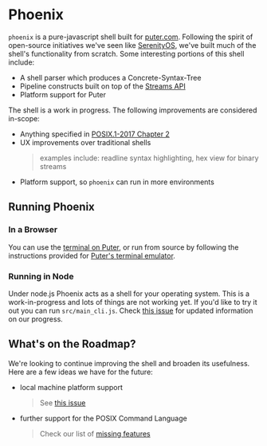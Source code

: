 # Phoenix

`phoenix` is a pure-javascript shell built for [puter.com](https://puter.com).
Following the spirit of open-source initiatives we've seen like
[SerenityOS](https://serenityos.org/),
we've built much of the shell's functionality from scratch.
Some interesting portions of this shell include:
- A shell parser which produces a Concrete-Syntax-Tree
- Pipeline constructs built on top of the [Streams API](https://developer.mozilla.org/en-US/docs/Web/API/Streams_API)
- Platform support for Puter

The shell is a work in progress. The following improvements are considered in-scope:
- Anything specified in [POSIX.1-2017 Chapter 2](https://pubs.opengroup.org/onlinepubs/9699919799.2018edition/utilities/V3_chap02.html)
- UX improvements over traditional shells
  > examples include: readline syntax highlighting, hex view for binary streams
- Platform support, so `phoenix` can run in more environments

## Running Phoenix

### In a Browser

You can use the [terminal on Puter](https://puter.com/app/terminal),
or run from source by following the instructions provided for
[Puter's terminal emulator](https://github.com/HeyPuter/terminal).

### Running in Node

Under node.js Phoenix acts as a shell for your operating system.
This is a work-in-progress and lots of things are not working
yet. If you'd like to try it out you can run `src/main_cli.js`.
Check [this issue](https://github.com/HeyPuter/phoenix/issues/14)
for updated information on our progress.

## What's on the Roadmap?

We're looking to continue improving the shell and broaden its usefulness.
Here are a few ideas we have for the future:

- local machine platform support
  > See [this issue](https://github.com/HeyPuter/phoenix/issues/14)
- further support for the POSIX Command Language
  > Check our list of [missing features](doc/missing-posix.md)

